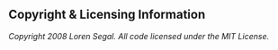Copyright & Licensing Information
---------------------------------

_Copyright 2008 Loren Segal._
_All code licensed under the MIT License._